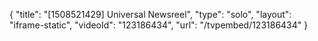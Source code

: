 {
    "title": "[1508521429] Universal Newsreel",
    "type": "solo",
    "layout": "iframe-static",
    "videoId": "123186434",
    "url": "\/tvpembed\/123186434"
}